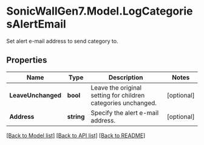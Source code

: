 # SonicWallGen7.Model.LogCategoriesAlertEmail
Set alert e-mail address to send category to.

## Properties

Name | Type | Description | Notes
------------ | ------------- | ------------- | -------------
**LeaveUnchanged** | **bool** | Leave the original setting for children categories unchanged. | [optional] 
**Address** | **string** | Specify the alert e-mail address. | [optional] 

[[Back to Model list]](../README.md#documentation-for-models) [[Back to API list]](../README.md#documentation-for-api-endpoints) [[Back to README]](../README.md)

